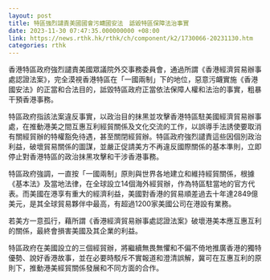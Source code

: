 ```yaml
---
layout: post
title: 特區強烈譴責美國國會污衊國安法　詆毀特區保障法治事實
date: 2023-11-30 07:47:35.000000000 +08:00
link: https://news.rthk.hk/rthk/ch/component/k2/1730066-20231130.htm
categories: rthk
---
```


香港特區政府強烈譴責美國眾議院外交事務委員會，通過所謂《香港經濟貿易辦事處認證法案》，完全漠視香港特區在「一國兩制」下的地位，惡意污衊實施《香港國安法》的正當和合法目的，詆毀特區政府正當依法保障人權和法治的事實，粗暴干預香港事務。

特區政府指該法案違反事實，以政治目的抹黑並攻擊香港特區駐美國經濟貿易辦事處，在推動港美之間互惠互利經貿關係及文化交流的工作，以誤導手法誘使要取消有關經貿辦的特權豁免待遇，甚至關閉經貿辦。特區政府強烈譴責這些因個別政治利益，破壞貿易關係的圖謀，並嚴正促請美方不再違反國際關係的基本準則，立即停止對香港特區的政治抹黑攻擊和干涉香港事務。
 
特區政府強調，一直按「一國兩制」原則與世界各地建立和維持經貿關係，根據《基本法》及當地法律，在全球設立14個海外經貿辦，作為特區駐當地的官方代表。而美國在港享有重大的經濟利益，美國對香港的貿易順差過去十年達2849億美元，是其全球貿易夥伴中最高，有超過1200家美國公司在港設有業務。

若美方一意孤行，藉所謂《香港經濟貿易辦事處認證法案》破壞港美本應互惠互利的關係，最終會損害美國及其企業的利益。
 
特區政府在美國設立的三個經貿辦，將繼續無畏無懼和不偏不倚地推廣香港的獨特優勢、說好香港故事，並在必要時駁斥不實報道和澄清誤解，冀可在互惠互利的原則下，推動港美經貿關係發展和不同方面的合作。
